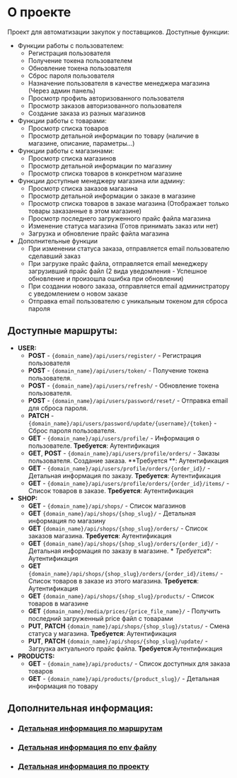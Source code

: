 # О проекте

Проект для автоматизации закупок у поставщиков.
Доступные функции:

- Функции работы с пользователем:
    - Регистрация пользователя
    - Получение токена пользователем
    - Обновление токена пользователя
    - Сброс пароля пользователя
    - Назначение пользователя в качестве менеджера магазина (Через админ панель)
    - Просмотр профиль авторизованного пользователя
    - Просмотр заказов авторизованного пользователя
    - Создание заказа из разных магазинов
- Функции работы с товарами:
    - Просмотр списка товаров
    - Просмотр детальной информации по товару (наличие в магазине, описание, параметры...)
- Функции работы с магазинами:
    - Просмотр списка магазинов
    - Просмотр детальной информации по магазину
    - Просмотр списка товаров в конкретном магазине
- Функции доступные менеджеру магазина или админу:
    - Просмотр списка заказов магазина
    - Просмотр детальной информации о заказе в магазине
    - Просмотр списка товаров в заказе магазина (Отображает только товары заказанные в этом магазине)
    - Просмотр последнего загруженного прайс файла магазина
    - Изменение статуса магазина (Готов принимать заказ или нет)
    - Загрузка и обновление прайс файла магазина
- Дополнительные функции
    - При изменении статуса заказа, отправляется email пользователю сделавший заказ
    - При загрузке прайс файла, отправляется email менеджеру загрузивший прайс файл (2 вида уведомления - Успешное
      обновление и произошла ошибка при обновлении)
    - При создании нового заказа, отправляется email администратору с уведомлением о новом заказе
    - Отправка email пользователю с уникальным токеном для сброса пароля

## Доступные маршруты:

- **USER:**
    - **POST** - `{domain_name}/api/users/register/` - Регистрация пользователя
    - **POST** - `{domain_name}/api/users/token/` - Получение токена пользователя.
    - **POST** - `{domain_name}/api/users/refresh/` - Обновление токена пользователя.
    - **POST** - `{domain_name}/api/users/password/reset/` - Отправка email для сброса пароля.
    - **PATCH** - `{domain_name}/api/users/password/update/{username}/{token}` - Сброс пароля пользователя.
    - **GET** - `{domain_name}/api/users/profile/` - Информация о пользователе. **Требуется**: Аутентификация
    - **GET**, **POST** - `{domain_name}/api/users/profile/orders/` - Заказы пользователя. Создание заказа. **Требуется
      **:
      Аутентификация
    - **GET** - `{domain_name}/api/users/profile/orders/{order_id}/` - Детальная информация по заказу. **Требуется**:
      Аутентификация
    - **GET** - `{domain_name}/api/users/profile/orders/{order_id}/items/` - Список товаров в заказе. **Требуется**:
      Аутентификация
- **SHOP:**
    - **GET** - `{domain_name}/api/shops/` - Список магазинов
    - **GET** `{domain_name}/api/shops/{shop_slug}/` - Детальная информация по магазину
    - **GET** `{domain_name}/api/shops/{shop_slug}/orders/` - Список заказов магазина. **Требуется**: Аутентификация
    - **GET** `{domain_name}/api/shops/{shop_slug}/orders/{order_id}/` - Детальная информация по заказу в магазине. *
      *Требуется**: Аутентификация
    - **GET** `{domain_name}/api/shops/{shop_slug}/orders/{order_id}/items/` - Список товаров в заказе из этого
      магазина. **Требуется**: Аутентификация
    - **GET** `{domain_name}/api/shops/{shop_slug}/products/` - Список товаров в магазине
    - **GET** `{domain_name}/media/prices/{price_file_name}/` - Получить последний загруженный price файл с товарами
    - **PUT**, **PATCH** `{domain_name}/api/shops/{shop_slug}/status/` - Смена статуса у магазина. **Требуется**:
      Аутентификация
    - **PUT**, **PATCH** `{domain_name}/api/shops/{shop_slug}/update/` - Загрузка актуального прайс файла.
      **Требуется**:Аутентификация
- **PRODUCTS:**
    - **GET** - `{domain_name}/api/products/` - Список доступных для заказа товаров
    - **GET** - `{domain_name}/api/products/{product_slug}/` - Детальная информация по товару

## Дополнительная информация:

- ### [Детальная информация по маршрутам](docs/routes_advanced.md)
- ### [Детальная информация по env файлу](docs/env_file_doc.md)
- ### [Детальная информация по проекту](docs/project_doc.md)







